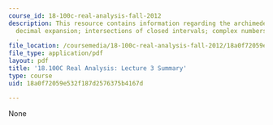 ```yaml
---
course_id: 18-100c-real-analysis-fall-2012
description: This resource contains information regarding the archimedean principle;
  decimal expansion; intersections of closed intervals; complex numbers, cauchy-schwarz
  .
file_location: /coursemedia/18-100c-real-analysis-fall-2012/18a0f72059e532f187d2576375b4167d_MIT18_100CF12_l3sum.pdf
file_type: application/pdf
layout: pdf
title: '18.100C Real Analysis: Lecture 3 Summary'
type: course
uid: 18a0f72059e532f187d2576375b4167d

---
```

None